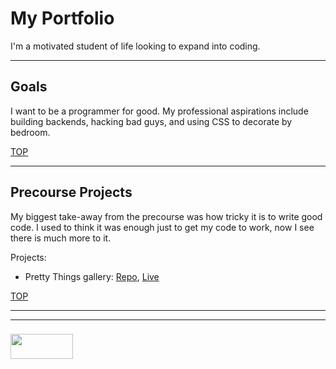 # My Portfolio

I'm a motivated student of life looking to expand into coding.  

___

## Goals

I want to be a programmer for good.  My professional aspirations include building backends, hacking bad guys, and using CSS to decorate by bedroom.


[TOP](#my-portfolio)

___

## Precourse Projects

My biggest take-away from the precourse was how tricky it is to write good code.  I used to think it was enough just to get my code to work, now I see there is much more to it.

Projects:

* Pretty Things gallery: [Repo](https://github.com/elewa-student/pretty-things/), [Live](https://elewa-student.github.io/pretty-things/)



[TOP](#my-portfolio)

___
___
### <a href="http://elewa.education/blog" target="_blank"><img src="https://user-images.githubusercontent.com/18554853/34921062-506450ae-f97d-11e7-875f-6feeb26ad72d.png" width="100" height="40"/></a>

